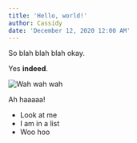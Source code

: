 ```yaml
---
title: 'Hello, world!'
author: Cassidy
date: 'December 12, 2020 12:00 AM'
---
```

So blah blah blah okay.

Yes **indeed**.

![Wah wah wah](/images/maul.gif)

Ah haaaaa!

* Look at me
* I am in a list
* Woo hoo
